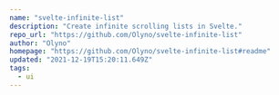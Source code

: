 ```yaml
---
name: "svelte-infinite-list"
description: "Create infinite scrolling lists in Svelte."
repo_url: "https://github.com/Olyno/svelte-infinite-list"
author: "Olyno"
homepage: "https://github.com/Olyno/svelte-infinite-list#readme"
updated: "2021-12-19T15:20:11.649Z"
tags: 
  - ui
---
```

